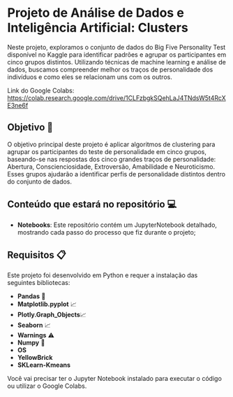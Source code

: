 # Projeto de Análise de Dados e Inteligência Artificial: Clusters 

Neste projeto, exploramos o conjunto de dados do Big Five Personality Test disponível no Kaggle para identificar padrões e agrupar os participantes em cinco grupos distintos. Utilizando técnicas de machine learning e análise de dados, buscamos compreender melhor os traços de personalidade dos indivíduos e como eles se relacionam uns com os outros.

Link do Google Colabs: https://colab.research.google.com/drive/1CLFzbgkSQehLaJ4TNdsW5t4RcXE3ne6f

## Objetivo 🎯

O objetivo principal deste projeto é aplicar algoritmos de clustering para agrupar os participantes do teste de personalidade em cinco grupos, baseando-se nas respostas dos cinco grandes traços de personalidade: Abertura, Conscienciosidade, Extroversão, Amabilidade e Neuroticismo. Esses grupos ajudarão a identificar perfis de personalidade distintos dentro do conjunto de dados.

## Conteúdo que estará no repositório 💻

- **Notebooks**: Este repositório contém um JupyterNotebook detalhado, mostrando cada passo do processo que fiz durante o projeto;

## Requisitos 📋

Este projeto foi desenvolvido em Python e requer a instalação das seguintes bibliotecas:

- **Pandas** 🐼
- **Matplotlib.pyplot** 📈
- **Plotly.Graph_Objects**📈
- **Seaborn** 📈
- **Warnings** ⚠️
- **Numpy** 🔢
- **OS**
- **YellowBrick**
- **SKLearn-Kmeans**


Você vai precisar ter o Jupyter Notebook instalado para executar o código ou utilizar o Google Colabs.
